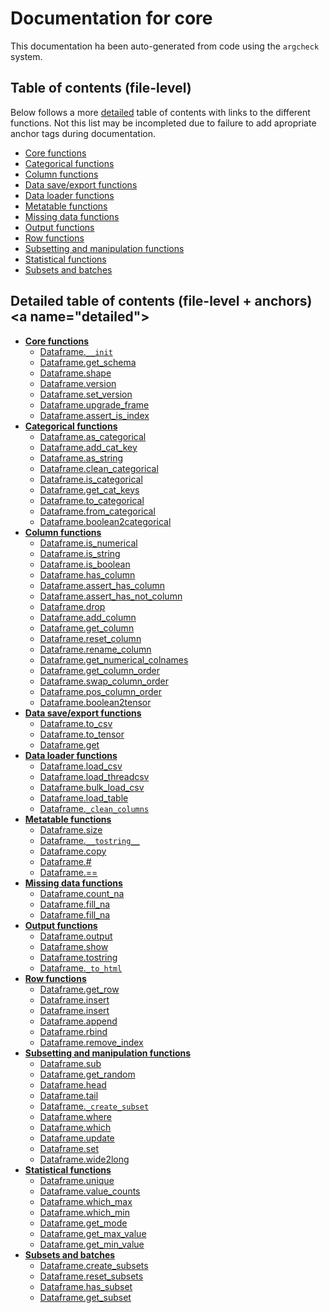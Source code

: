 # Documentation for core

This documentation ha been auto-generated from code using the `argcheck` system.

## Table of contents (file-level)

Below follows a more [detailed](#detailed) table of contents with links to
the different functions. Not this list may be incompleted due to failure to
add apropriate anchor tags during documentation.


- [Core functions](init.md)
- [Categorical functions](categorical.md)
- [Column functions](column.md)
- [Data save/export functions](export_data.md)
- [Data loader functions](load_data.md)
- [Metatable functions](metatable.md)
- [Missing data functions](missing_data.md)
- [Output functions](output.md)
- [Row functions](row.md)
- [Subsetting and manipulation functions](select_set_update.md)
- [Statistical functions](statistics.md)
- [Subsets and batches](subsets_and_batches.md)

## Detailed table of contents (file-level + anchors)<a name=\"detailed\">


- **[Core functions](init.md)**
  - [Dataframe.`__init`](init.md#Dataframe.__init)
  - [Dataframe.get_schema](init.md#Dataframe.get_schema)
  - [Dataframe.shape](init.md#Dataframe.shape)
  - [Dataframe.version](init.md#Dataframe.version)
  - [Dataframe.set_version](init.md#Dataframe.set_version)
  - [Dataframe.upgrade_frame](init.md#Dataframe.upgrade_frame)
  - [Dataframe.assert_is_index](init.md#Dataframe.assert_is_index)
- **[Categorical functions](categorical.md)**
  - [Dataframe.as_categorical](categorical.md#Dataframe.as_categorical)
  - [Dataframe.add_cat_key](categorical.md#Dataframe.add_cat_key)
  - [Dataframe.as_string](categorical.md#Dataframe.as_string)
  - [Dataframe.clean_categorical](categorical.md#Dataframe.clean_categorical)
  - [Dataframe.is_categorical](categorical.md#Dataframe.is_categorical)
  - [Dataframe.get_cat_keys](categorical.md#Dataframe.get_cat_keys)
  - [Dataframe.to_categorical](categorical.md#Dataframe.to_categorical)
  - [Dataframe.from_categorical](categorical.md#Dataframe.from_categorical)
  - [Dataframe.boolean2categorical](categorical.md#Dataframe.boolean2categorical)
- **[Column functions](column.md)**
  - [Dataframe.is_numerical](column.md#Dataframe.is_numerical)
  - [Dataframe.is_string](column.md#Dataframe.is_string)
  - [Dataframe.is_boolean](column.md#Dataframe.is_boolean)
  - [Dataframe.has_column](column.md#Dataframe.has_column)
  - [Dataframe.assert_has_column](column.md#Dataframe.assert_has_column)
  - [Dataframe.assert_has_not_column](column.md#Dataframe.assert_has_not_column)
  - [Dataframe.drop](column.md#Dataframe.drop)
  - [Dataframe.add_column](column.md#Dataframe.add_column)
  - [Dataframe.get_column](column.md#Dataframe.get_column)
  - [Dataframe.reset_column](column.md#Dataframe.reset_column)
  - [Dataframe.rename_column](column.md#Dataframe.rename_column)
  - [Dataframe.get_numerical_colnames](column.md#Dataframe.get_numerical_colnames)
  - [Dataframe.get_column_order](column.md#Dataframe.get_column_order)
  - [Dataframe.swap_column_order](column.md#Dataframe.swap_column_order)
  - [Dataframe.pos_column_order](column.md#Dataframe.pos_column_order)
  - [Dataframe.boolean2tensor](column.md#Dataframe.boolean2tensor)
- **[Data save/export functions](export_data.md)**
  - [Dataframe.to_csv](export_data.md#Dataframe.to_csv)
  - [Dataframe.to_tensor](export_data.md#Dataframe.to_tensor)
  - [Dataframe.get](export_data.md#Dataframe.get)
- **[Data loader functions](load_data.md)**
  - [Dataframe.load_csv](load_data.md#Dataframe.load_csv)
  - [Dataframe.load_threadcsv](load_data.md#Dataframe.load_threadcsv)
  - [Dataframe.bulk_load_csv](load_data.md#Dataframe.bulk_load_csv)
  - [Dataframe.load_table](load_data.md#Dataframe.load_table)
  - [Dataframe.`_clean_columns`](load_data.md#Dataframe._clean_columns)
- **[Metatable functions](metatable.md)**
  - [Dataframe.size](metatable.md#Dataframe.size)
  - [Dataframe.`__tostring__`](metatable.md#Dataframe.__tostring__)
  - [Dataframe.copy](metatable.md#Dataframe.copy)
  - [Dataframe.#](metatable.md#Dataframe.#)
  - [Dataframe.==](metatable.md#Dataframe.==)
- **[Missing data functions](missing_data.md)**
  - [Dataframe.count_na](missing_data.md#Dataframe.count_na)
  - [Dataframe.fill_na](missing_data.md#Dataframe.fill_na)
  - [Dataframe.fill_na](missing_data.md#Dataframe.fill_na)
- **[Output functions](output.md)**
  - [Dataframe.output](output.md#Dataframe.output)
  - [Dataframe.show](output.md#Dataframe.show)
  - [Dataframe.tostring](output.md#Dataframe.tostring)
  - [Dataframe.`_to_html`](output.md#Dataframe._to_html)
- **[Row functions](row.md)**
  - [Dataframe.get_row](row.md#Dataframe.get_row)
  - [Dataframe.insert](row.md#Dataframe.insert)
  - [Dataframe.insert](row.md#Dataframe.insert)
  - [Dataframe.append](row.md#Dataframe.append)
  - [Dataframe.rbind](row.md#Dataframe.rbind)
  - [Dataframe.remove_index](row.md#Dataframe.remove_index)
- **[Subsetting and manipulation functions](select_set_update.md)**
  - [Dataframe.sub](select_set_update.md#Dataframe.sub)
  - [Dataframe.get_random](select_set_update.md#Dataframe.get_random)
  - [Dataframe.head](select_set_update.md#Dataframe.head)
  - [Dataframe.tail](select_set_update.md#Dataframe.tail)
  - [Dataframe.`_create_subset`](select_set_update.md#Dataframe._create_subset)
  - [Dataframe.where](select_set_update.md#Dataframe.where)
  - [Dataframe.which](select_set_update.md#Dataframe.which)
  - [Dataframe.update](select_set_update.md#Dataframe.update)
  - [Dataframe.set](select_set_update.md#Dataframe.set)
  - [Dataframe.wide2long](select_set_update.md#Dataframe.wide2long)
- **[Statistical functions](statistics.md)**
  - [Dataframe.unique](statistics.md#Dataframe.unique)
  - [Dataframe.value_counts](statistics.md#Dataframe.value_counts)
  - [Dataframe.which_max](statistics.md#Dataframe.which_max)
  - [Dataframe.which_min](statistics.md#Dataframe.which_min)
  - [Dataframe.get_mode](statistics.md#Dataframe.get_mode)
  - [Dataframe.get_max_value](statistics.md#Dataframe.get_max_value)
  - [Dataframe.get_min_value](statistics.md#Dataframe.get_min_value)
- **[Subsets and batches](subsets_and_batches.md)**
  - [Dataframe.create_subsets](subsets_and_batches.md#Dataframe.create_subsets)
  - [Dataframe.reset_subsets](subsets_and_batches.md#Dataframe.reset_subsets)
  - [Dataframe.has_subset](subsets_and_batches.md#Dataframe.has_subset)
  - [Dataframe.get_subset](subsets_and_batches.md#Dataframe.get_subset)